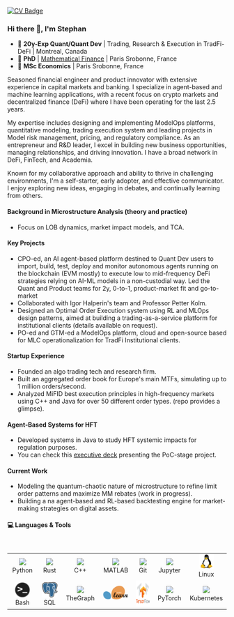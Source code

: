 <!-- [![Google Scholar Badge](https://img.shields.io/badge/Google-Scholar-red)](https://scholar.google.com/citations?user=Xg0YAlQAAAAJ&hl)
[![ResearchGate Badge](https://img.shields.io/badge/Research-Gate-brightgreen)](https://www.researchgate.net/profile/Pankaj-Kumar-41)
[![Linkedin: Pankaj Kumar](https://img.shields.io/badge/Linked-In-blue)](https://www.linkedin.com/in/pankajkmr1990/)
[![Twitter Follow](https://img.shields.io/twitter/follow/scientistno2?label=Follow)](https://twitter.com/scientistno2)>-->
[![CV Badge](https://img.shields.io/badge/My-CV-critical)](https://github.com/ironcrypto/resume/blob/main/Resume_StephanThomas_2024-06.pdf)

### Hi there 👋, I'm Stephan

- 🏢 **20y-Exp Quant/Quant Dev** | Trading, Research & Execution in TradFi-DeFi | Montreal, Canada
- 💫 **PhD** | [Mathematical Finance](https://papers.ssrn.com/sol3/cf_dev/AbsByAuth.cfm?per_id=1375075) | Paris Srobonne, France
- 🌟 **MSc Economics** | Paris Srobonne, France

Seasoned financial engineer and product innovator with extensive experience in capital markets and banking. I specialize in agent-based and machine learning applications, with a recent focus on crypto markets and decentralized finance (DeFi) where I have been operating for the last 2.5 years.

My expertise includes designing and implementing ModelOps platforms, quantitative modeling, trading execution system and leading projects in Model risk management, pricing, and regulatory compliance. As an entrepreneur and R&D leader, I excel in building new business opportunities, managing relationships, and driving innovation. I have a broad network in DeFi, FinTech, and Academia.

Known for my collaborative approach and ability to thrive in challenging environments, I'm a self-starter, early adopter, and effective communicator. I enjoy exploring new ideas, engaging in debates, and continually learning from others.

#### Background in Microstructure Analysis (theory and practice)
* Focus on LOB dynamics, market impact models, and TCA.
#### Key Projects
* CPO-ed, an AI agent-based platform destined to Quant Dev users to import, build, test, deploy and monitor autonomous agents running on the blockchain (EVM mostly) to execute low to mid-frequency DeFi strategies relying on AI-ML models in a non-custodial way. Led the Quant and Product teams for 2y,  0-to-1, product-market fit and go-to-market
* Collaborated with Igor Halperin's team and Professor Petter Kolm.
* Designed an Optimal Order Execution system using RL and MLOps design patterns, aimed at building a trading-as-a-service platform for institutional clients (details available on request).
*	PO-ed and GTM-ed a ModelOps platform, cloud and open-source based for MLC operationalization for TradFi Institutional clients.
#### Startup Experience
* Founded an algo trading tech and research firm.
*	Built an aggregated order book for Europe's main MTFs, simulating up to 1 million orders/second.
* Analyzed MiFID best execution principles in high-frequency markets using C++ and Java for over 50 different order types. (repo provides a glimpse).
#### Agent-Based Systems for HFT
*	Developed systems in Java to study HFT systemic impacts for regulation purposes.
* You can check this [executive deck](https://docs.google.com/presentation/d/18z3DJMzb-s2n1qjosWvpf8pFlWZZZT3ZrMy6_RVm8i8/edit?usp=sharing) presenting the PoC-stage project.
#### Current Work
*	Modeling the quantum-chaotic nature of microstructure to refine limit order patterns and maximize MM rebates (work in progress).
*	Building a na agent-based and RL-based backtesting engine for market-making strategies on digital assets.


#### 💻 Languages & Tools
<br>
<table>
  <tr> 
    <td align="center" width="96">
      <a>
        <img src="https://pluspng.com/img-png/python-logo-png-python-logo-png-img-1000-1000-free-transparent-python-png-900x900.jpg" width="40"/>
      </a>
      <br>Python
    </td>
     <td align="center" width="96">
      <a>
        <img src="https://upload.wikimedia.org/wikipedia/commons/d/d5/Rust_programming_language_black_logo.svg" width="40"/>
      </a>
      <br>Rust
    </td>
    <td align="center" width="96">
      <a>
        <img src="https://upload.wikimedia.org/wikipedia/commons/1/18/ISO_C%2B%2B_Logo.svg" height="25"/>
      </a>
      <br>C++
    </td>
     <td align="center" width="96">
      <a>
        <img src="https://upload.wikimedia.org/wikipedia/commons/2/21/Matlab_Logo.png" width="40"/>
      </a>
      <br>MATLAB
    </td>
    <td align="center" width="96">
      <a>
        <img src="https://upload.wikimedia.org/wikipedia/commons/e/e0/Git-logo.svg" height="35"/>
      </a>
      <br>Git
    </td>
    <td align="center" width="96">
      <a>
        <img src="https://upload.wikimedia.org/wikipedia/commons/3/38/Jupyter_logo.svg" height="35"/>
      </a>
      <br>Jupyter
    </td> 
    <td align="center" width="96">
      <a>
        <img src="https://raw.githubusercontent.com/github/explore/80688e429a7d4ef2fca1e82350fe8e3517d3494d/topics/linux/linux.png" height="35"/>
      </a>
      <br>Linux
    </td>
  </tr>
  <tr>
    <td align="center" width="96">
      <a>
        <img src="https://raw.githubusercontent.com/github/explore/80688e429a7d4ef2fca1e82350fe8e3517d3494d/topics/terminal/terminal.png" height="35"/>
      </a>
      <br>Bash
    </td> 
    <td align="center" width="96">
      <a>
        <img src="https://raw.githubusercontent.com/github/explore/80688e429a7d4ef2fca1e82350fe8e3517d3494d/topics/postgresql/postgresql.png" height="35"/>
      </a>
      <br>SQL
    </td> 
     <td align="center" width="96">
      <a>
        <img src="https://upload.wikimedia.org/wikipedia/commons/1/1a/Logo_of_The_Graph.jpg" height="25"/>
      </a>
      <br>TheGraph
    </td>
    <td align="center" width="96">
      <a>
        <img src="https://raw.githubusercontent.com/github/explore/80688e429a7d4ef2fca1e82350fe8e3517d3494d/topics/scikit-learn/scikit-learn.png" width="60"/>
      </a>
    </td>
    <td align="center" width="96">
      <a>
        <img src="https://raw.githubusercontent.com/github/explore/80688e429a7d4ef2fca1e82350fe8e3517d3494d/topics/tensorflow/tensorflow.png" height="60"/>
      </a>
    </td>
    <td align="center" width="96">
      <a>
        <img src="https://upload.wikimedia.org/wikipedia/commons/1/10/PyTorch_logo_icon.svg" height="25"/>
      </a>
      <br>PyTorch
    </td> 
    <td align="center" width="96">
      <a>
        <img src="https://upload.wikimedia.org/wikipedia/commons/3/39/Kubernetes_logo_without_workmark.svg" height="50"/>
      </a>
      <br>Kubernetes
    </td>
  </tr>
</table>
<br>
